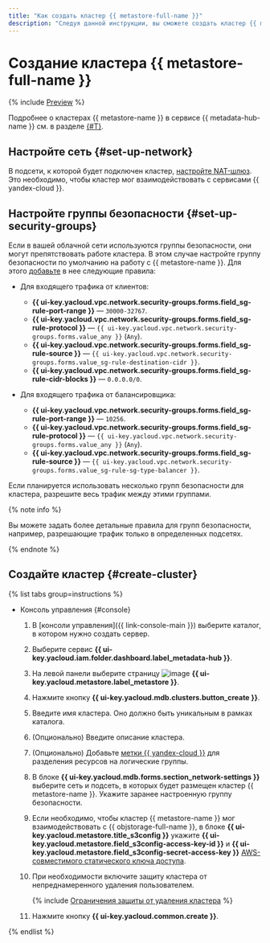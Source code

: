 ```yaml
---
title: "Как создать кластер {{ metastore-full-name }}"
description: "Следуя данной инструкции, вы сможете создать кластер {{ metastore-full-name }}."
---
```


# Создание кластера {{ metastore-full-name }}

{% include [Preview](../../../_includes/note-preview.md) %}

Подробнее о кластерах {{ metastore-name }} в сервисе {{ metadata-hub-name }} см. в разделе [{#T}](../../concepts/metastore.md).

## Настройте сеть {#set-up-network}

В подсети, к которой будет подключен кластер, [настройте NAT-шлюз](../../../vpc/operations/create-nat-gateway.md). Это необходимо, чтобы кластер мог взаимодействовать с сервисами {{ yandex-cloud }}.

## Настройте группы безопасности {#set-up-security-groups}

Если в вашей облачной сети используются группы безопасности, они могут препятствовать работе кластера. В этом случае настройте группу безопасности по умолчанию на работу с {{ metastore-name }}. Для этого [добавьте](../../../vpc/operations/security-group-add-rule.md) в нее следующие правила:

* Для входящего трафика от клиентов:

    * **{{ ui-key.yacloud.vpc.network.security-groups.forms.field_sg-rule-port-range }}** — `30000-32767`.
    * **{{ ui-key.yacloud.vpc.network.security-groups.forms.field_sg-rule-protocol }}** — `{{ ui-key.yacloud.vpc.network.security-groups.forms.value_any }}` (`Any`).
    * **{{ ui-key.yacloud.vpc.network.security-groups.forms.field_sg-rule-source }}** — `{{ ui-key.yacloud.vpc.network.security-groups.forms.value_sg-rule-destination-cidr }}`.
    * **{{ ui-key.yacloud.vpc.network.security-groups.forms.field_sg-rule-cidr-blocks }}** — `0.0.0.0/0`.

* Для входящего трафика от балансировщика:

    * **{{ ui-key.yacloud.vpc.network.security-groups.forms.field_sg-rule-port-range }}** — `10256`.
    * **{{ ui-key.yacloud.vpc.network.security-groups.forms.field_sg-rule-protocol }}** — `{{ ui-key.yacloud.vpc.network.security-groups.forms.value_any }}` (`Any`).
    * **{{ ui-key.yacloud.vpc.network.security-groups.forms.field_sg-rule-source }}** — `{{ ui-key.yacloud.vpc.network.security-groups.forms.value_sg-rule-sg-type-balancer }}`.

Если планируется использовать несколько групп безопасности для кластера, разрешите весь трафик между этими группами.

{% note info %}

Вы можете задать более детальные правила для групп безопасности, например, разрешающие трафик только в определенных подсетях.

{% endnote %}

## Создайте кластер {#create-cluster}

{% list tabs group=instructions %}

* Консоль управления {#console}

    1. В [консоли управления]({{ link-console-main }}) выберите каталог, в котором нужно создать сервер.
    1. Выберите сервис **{{ ui-key.yacloud.iam.folder.dashboard.label_metadata-hub }}**.
    1. На левой панели выберите страницу ![image](../../../_assets/console-icons/database.svg) **{{ ui-key.yacloud.metastore.label_metastore }}**.
    1. Нажмите кнопку **{{ ui-key.yacloud.mdb.clusters.button_create }}**.
    1. Введите имя кластера. Оно должно быть уникальным в рамках каталога.
    1. (Опционально) Введите описание кластера.
    1. (Опционально) Добавьте [метки {{ yandex-cloud }}](../../../resource-manager/concepts/labels.md) для разделения ресурсов на логические группы.
    1. В блоке **{{ ui-key.yacloud.mdb.forms.section_network-settings }}** выберите сеть и подсеть, в которых будет размещен кластер {{ metastore-name }}. Укажите заранее настроенную группу безопасности.
    1. Если необходимо, чтобы кластер {{ metastore-name }} мог взаимодействовать с {{ objstorage-full-name }}, в блоке **{{ ui-key.yacloud.metastore.title_s3config }}** укажите **{{ ui-key.yacloud.metastore.field_s3config-access-key-id }}** и **{{ ui-key.yacloud.metastore.field_s3config-secret-access-key }}** [AWS-совместимого статического ключа доступа](../../../iam/concepts/authorization/access-key.md).
    1. При необходимости включите защиту кластера от непреднамеренного удаления пользователем.

        {% include [Ограничения защиты от удаления кластера](../../../_includes/mdb/deletion-protection-limits-data.md) %}

    1. Нажмите кнопку **{{ ui-key.yacloud.common.create }}**.

{% endlist %}
